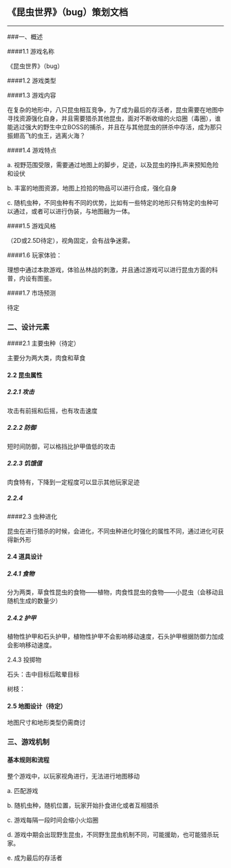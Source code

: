 ## 《昆虫世界》（bug）策划文档

---

###一、概述

####1.1 游戏名称

《昆虫世界》（bug）

####1.2 游戏类型

####1.3 游戏内容

在复杂的地形中，八只昆虫相互竞争，为了成为最后的存活者，昆虫需要在地图中寻找资源强化自身，并且需要猎杀其他昆虫，面对不断收缩的火焰圈（毒圈），谁能逃过强大的野生中立BOSS的捕杀，并且在与其他昆虫的拼杀中存活，成为那只振翅高飞的虫王，逃离火海？

####1.4 游戏特点

a. 视野范围受限，需要通过地图上的脚步，足迹，以及昆虫的挣扎声来预知危险和设伏

b. 丰富的地图资源，地图上捡拾的物品可以进行合成，强化自身

c. 随机虫种，不同虫种有不同的优势，比如有一些特定的地形只有特定的虫种可以通过，或者可以进行伪装，与地图融为一体。

####1.5 游戏风格

（2D或2.5D待定），视角固定，会有战争迷雾。

####1.6 玩家体验：

理想中通过本款游戏，体验丛林战的刺激，并且通过游戏可以进行昆虫方面的科普，内设有图鉴。

####1.7 市场预测

待定

### 二、设计元素

####2.1 主要虫种（待定）

主要分为两大类，肉食和草食

#### 2.2 昆虫属性

##### 2.2.1 攻击

攻击有前摇和后摇，也有攻击速度

##### 2.2.2 防御

短时间防御，可以格挡比护甲值低的攻击

##### 2.2.3 饥饿值

肉食特有，下降到一定程度可以显示其他玩家足迹

##### 2.2.4

####2.3 虫种进化

昆虫在进行猎杀的时候，会进化，不同虫种进化时强化的属性不同，通过进化可获得新外形

#### 2.4 道具设计

##### 2.4.1 食物

分为两类，草食性昆虫的食物——植物，肉食性昆虫的食物——小昆虫（会移动且随机生成的数量少）

##### 2.4.2 护甲

植物性护甲和石头护甲，植物性护甲不会影响移动速度，石头护甲根据防御力加成会影响移动速度。

2.4.3 投掷物

石头：击中目标后眩晕目标

树枝：

#### 2.5 地图设计（待定）

地图尺寸和地形类型仍需商讨



### 三、游戏机制

#### 基本规则和流程

整个游戏中，以玩家视角进行，无法进行地图移动

a. 匹配游戏

b. 随机虫种，随机位置，玩家开始扑食进化或者互相猎杀

c. 游戏每隔一段时间会缩小火焰圈

d. 游戏中期会出现野生昆虫，不同野生昆虫机制不同，可能援助，也可能猎杀玩家。

e. 成为最后的存活者







